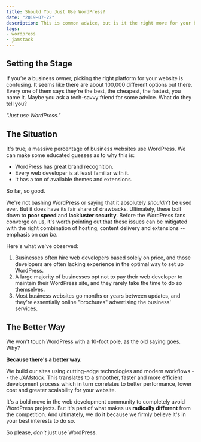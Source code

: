 ```yaml
---
title: Should You Just Use WordPress?
date: "2019-07-22"
description: This is common advice, but is it the right move for your business?
tags:
- wordpress
- jamstack
---
```


## Setting the Stage

If you’re a business owner, picking the right platform for your website is confusing.  It seems like there are about 100,000 different options out there.  Every one of them says they're the best, the cheapest, the fastest, you name it.  Maybe you ask a tech-savvy friend for some advice.  What do they tell you?

*"Just use WordPress."*

## The Situation

It's true; a massive percentage of business websites use WordPress.  We can make some educated guesses as to why this is:

- WordPress has great brand recognition.
- Every web developer is at least familiar with it.
- It has a ton of available themes and extensions.

So far, so good.

We're not bashing WordPress or saying that it absolutely *shouldn’t* be used ever.  But it does have its fair share of drawbacks.  Ultimately, these boil down to **poor speed** and **lackluster security**.  Before the WordPress fans converge on us, it's worth pointing out that these issues can be mitigated with the right combination of hosting, content delivery and extensions -- emphasis on *can be*.

Here's what we've observed:

1.  Businesses often hire web developers based solely on price, and those developers are often lacking experience in the optimal way to set up WordPress.
2.  A large majority of businesses opt not to pay their web developer to maintain their WordPress site, and they rarely take the time to do so themselves.
3.  Most business websites go months or years between updates, and they're essentially online "brochures" advertising the business' services.

## The Better Way

We won't touch WordPress with a 10-foot pole, as the old saying goes.  Why?

**Because there's a better way.**

We build our sites using cutting-edge technologies and modern workflows -- the *JAMstack*.  This translates to a smoother, faster and more efficient development process which in turn correlates to better performance, lower cost and greater scalability for your website.

It's a bold move in the web development community to completely avoid WordPress projects.  But it's part of what makes us **radically different** from the competition.  And ultimately, we do it because we firmly believe it's in your best interests to do so.

So please, *don't* just use WordPress.
